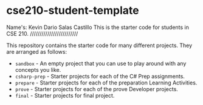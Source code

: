 # cse210-student-template
Name's: Kevin Dario Salas Castillo 
This is the starter code for students in CSE 210.
\/\/\/\/\//\/\/\/\/\/\/\/\/\/\/\/\/\/\/\/\/\/\/\/

This repository contains the starter code for many different projects. They are arranged as follows:

* `sandbox` - An empty project that you can use to play around with any concepts you like.
* `csharp-prep` - Starter projects for each of the C# Prep assignments.
* `prepare` - Starter projects for each of the preparation Learning Activities.
* `prove` - Starter projects for each of the prove Developer projects.
* `final` - Starter projects for final project.
